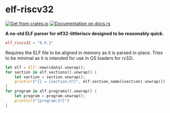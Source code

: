 # elf-riscv32
[![Get from crates.io][cratesio-image]][crates.io]
[![Documentation on docs.rs][docsrs-image]][docs.rs]

[cratesio-image]: https://img.shields.io/crates/v/elf\_riscv32.svg
[crates.io]: https://crates.io/crates/elf\_riscv32
[docsrs-image]: https://docs.rs/elf-riscv32/badge.svg
[docs.rs]: https://docs.rs/elf-riscv32

**A no-std ELF parser for elf32-littleriscv designed to be reasonably quick.**

```toml
elf_riscv32 = "0.0.1"
```

Requires the ELF file to be aligned in memory as it is parsed in-place.
Tries to be minimal as it is intended for use in OS loaders for rv32i.

```rust
let elf = Elf::new(&data).unwrap();
for section in elf.sections().unwrap() {
    let section = section.unwrap();
    println!("{} = {section:X?}", elf.section_name(&section).unwrap())
}
for program in elf.programs().unwrap() {
    let program = program.unwrap();
    println!("{program:X?}")
}
```
